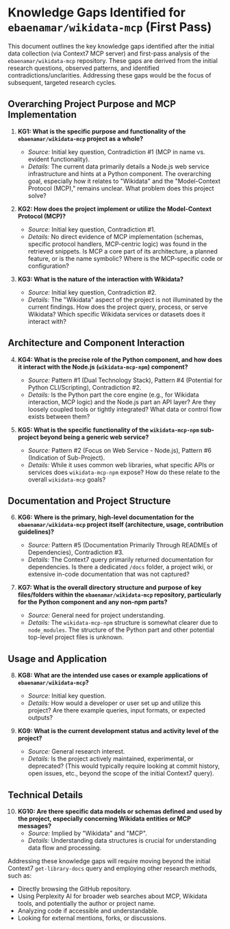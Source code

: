 # Knowledge Gaps Identified for `ebaenamar/wikidata-mcp` (First Pass)

This document outlines the key knowledge gaps identified after the initial data collection (via Context7 MCP server) and first-pass analysis of the `ebaenamar/wikidata-mcp` repository. These gaps are derived from the initial research questions, observed patterns, and identified contradictions/unclarities. Addressing these gaps would be the focus of subsequent, targeted research cycles.

## Overarching Project Purpose and MCP Implementation

1.  **KG1: What is the specific purpose and functionality of the `ebaenamar/wikidata-mcp` project as a whole?**
    *   *Source:* Initial key question, Contradiction #1 (MCP in name vs. evident functionality).
    *   *Details:* The current data primarily details a Node.js web service infrastructure and hints at a Python component. The overarching goal, especially how it relates to "Wikidata" and the "Model-Context Protocol (MCP)," remains unclear. What problem does this project solve?

2.  **KG2: How does the project implement or utilize the Model-Context Protocol (MCP)?**
    *   *Source:* Initial key question, Contradiction #1.
    *   *Details:* No direct evidence of MCP implementation (schemas, specific protocol handlers, MCP-centric logic) was found in the retrieved snippets. Is MCP a core part of its architecture, a planned feature, or is the name symbolic? Where is the MCP-specific code or configuration?

3.  **KG3: What is the nature of the interaction with Wikidata?**
    *   *Source:* Initial key question, Contradiction #2.
    *   *Details:* The "Wikidata" aspect of the project is not illuminated by the current findings. How does the project query, process, or serve Wikidata? Which specific Wikidata services or datasets does it interact with?

## Architecture and Component Interaction

4.  **KG4: What is the precise role of the Python component, and how does it interact with the Node.js (`wikidata-mcp-npm`) component?**
    *   *Source:* Pattern #1 (Dual Technology Stack), Pattern #4 (Potential for Python CLI/Scripting), Contradiction #2.
    *   *Details:* Is the Python part the core engine (e.g., for Wikidata interaction, MCP logic) and the Node.js part an API layer? Are they loosely coupled tools or tightly integrated? What data or control flow exists between them?

5.  **KG5: What is the specific functionality of the `wikidata-mcp-npm` sub-project beyond being a generic web service?**
    *   *Source:* Pattern #2 (Focus on Web Service - Node.js), Pattern #6 (Indication of Sub-Project).
    *   *Details:* While it uses common web libraries, what specific APIs or services does `wikidata-mcp-npm` expose? How do these relate to the overall `wikidata-mcp` goals?

## Documentation and Project Structure

6.  **KG6: Where is the primary, high-level documentation for the `ebaenamar/wikidata-mcp` project itself (architecture, usage, contribution guidelines)?**
    *   *Source:* Pattern #5 (Documentation Primarily Through READMEs of Dependencies), Contradiction #3.
    *   *Details:* The Context7 query primarily returned documentation for dependencies. Is there a dedicated `/docs` folder, a project wiki, or extensive in-code documentation that was not captured?

7.  **KG7: What is the overall directory structure and purpose of key files/folders within the `ebaenamar/wikidata-mcp` repository, particularly for the Python component and any non-npm parts?**
    *   *Source:* General need for project understanding.
    *   *Details:* The `wikidata-mcp-npm` structure is somewhat clearer due to `node_modules`. The structure of the Python part and other potential top-level project files is unknown.

## Usage and Application

8.  **KG8: What are the intended use cases or example applications of `ebaenamar/wikidata-mcp`?**
    *   *Source:* Initial key question.
    *   *Details:* How would a developer or user set up and utilize this project? Are there example queries, input formats, or expected outputs?

9.  **KG9: What is the current development status and activity level of the project?**
    *   *Source:* General research interest.
    *   *Details:* Is the project actively maintained, experimental, or deprecated? (This would typically require looking at commit history, open issues, etc., beyond the scope of the initial Context7 query).

## Technical Details

10. **KG10: Are there specific data models or schemas defined and used by the project, especially concerning Wikidata entities or MCP messages?**
    *   *Source:* Implied by "Wikidata" and "MCP".
    *   *Details:* Understanding data structures is crucial for understanding data flow and processing.

Addressing these knowledge gaps will require moving beyond the initial Context7 `get-library-docs` query and employing other research methods, such as:
*   Directly browsing the GitHub repository.
*   Using Perplexity AI for broader web searches about MCP, Wikidata tools, and potentially the author or project name.
*   Analyzing code if accessible and understandable.
*   Looking for external mentions, forks, or discussions.
